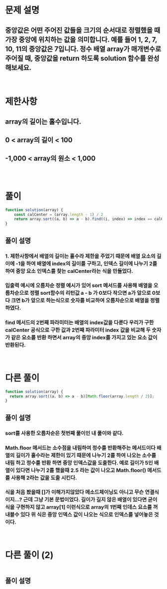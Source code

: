 # 문제 설명
## 중앙값은 어떤 주어진 값들을 크기의 순서대로 정렬했을 때 가장 중앙에 위치하는 값을 의미합니다. 예를 들어 1, 2, 7, 10, 11의 중앙값은 7입니다. 정수 배열 array가 매개변수로 주어질 때, 중앙값을 return 하도록 solution 함수를 완성해보세요.

<br>

# 제한사항
## array의 길이는 홀수입니다.
## 0 < array의 길이 < 100
## -1,000 < array의 원소 < 1,000
## 

<br>

# 풀이

```js
function solution(array) {
    const calCenter = (array.length - 1) / 2
    return array.sort((a, b) => a - b).find((i, index) => index == calCenter);
}
```
## 풀이 설명
### 1. 제한사항에서 배열의 길이는 홀수라 제한을 주었기 때문에 배열 요소의 길이에 -1을 하여 배열에 index의 길이를 구하고, 인덱스 길이에 나누기 2를 하여 중앙 요소 인덱스를 찾는 calCenter라는 식을 만들었다.
### 입출력 예시에 오름차순 정렬 예시가 있어 sort 메서드를 사용해 배열을 오름차순으로 정렬 sort함수의 리턴값 a - b 가 0보다 작으면 a가 앞으로 0보다 크면 b가 앞으로 하는식으로 숫자를 비교하여 오름차순으로 배열을 정렬하였다.
### find 메서드의 2번째 파라미터는 배열의 index값을 다룬다 우리가 구한 calCenter 공식으로 구한 값과 2번째 파라미터 index 값을 비교해 두 숫자가 같은 요소를 반환 하면서 array의 중앙 index를 가지고 있는 요소 값이 반환된다.

<br>

# 다른 풀이 

```js
function solution(array) {
  return array.sort((a, b) => a - b)[Math.floor(array.length / 2)];
}
```
## 풀이 설명
### sort를 사용한 오름차순은 첫번째 풀이인 내 풀이와 같다.
### Math.floor 메서드는 소수점을 내림하여 정수를 반환해주는 메서드이다 배열의 길이가 홀수라는 제한이 있기 때문에 나누기 2를 하여 나오는 소수를 내림 하고 정수를 반환 하면 중앙 인덱스값을 도출한다. 예로 길이가 5인 배열이 있다면 나누기 2를 했을때 2.5 라는 값이 나오고 Math.floor() 메서드를 사용해 2라는 값을 도출 시킨다.
### 식을 처음 봤을때 []가 이해가지않았다 메소드체이닝도 아니고 무슨 연결식이지...? 근데 그냥 기본 문법이었다. 길이가 길지 않은 배열이 있다면 굳이 식을 구현하지 않고 array[1] 이런식으로 array의 1번째 인데스 요소를 꺼내볼수 있다 위 식은 중앙 인덱스 값이 나오는 식으로 인덱스를 넣어놓은 것이다.

<br>

# 다른 풀이 (2)

```js

```
## 풀이 설명
### 
